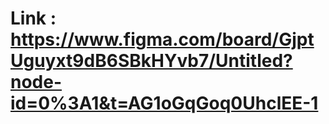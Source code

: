 # Link : https://www.figma.com/board/GjptUguyxt9dB6SBkHYvb7/Untitled?node-id=0%3A1&t=AG1oGqGoq0UhclEE-1 